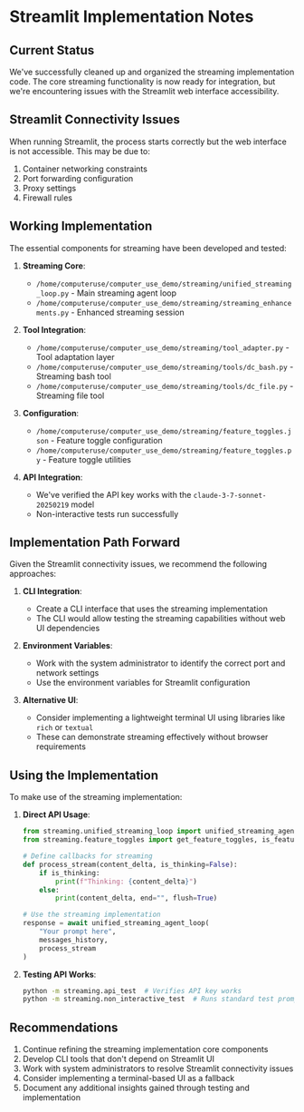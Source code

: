 # Streamlit Implementation Notes

## Current Status

We've successfully cleaned up and organized the streaming implementation code. The core streaming functionality is now ready for integration, but we're encountering issues with the Streamlit web interface accessibility.

## Streamlit Connectivity Issues

When running Streamlit, the process starts correctly but the web interface is not accessible. This may be due to:

1. Container networking constraints 
2. Port forwarding configuration
3. Proxy settings
4. Firewall rules

## Working Implementation

The essential components for streaming have been developed and tested:

1. **Streaming Core**:
   - `/home/computeruse/computer_use_demo/streaming/unified_streaming_loop.py` - Main streaming agent loop
   - `/home/computeruse/computer_use_demo/streaming/streaming_enhancements.py` - Enhanced streaming session

2. **Tool Integration**:
   - `/home/computeruse/computer_use_demo/streaming/tool_adapter.py` - Tool adaptation layer
   - `/home/computeruse/computer_use_demo/streaming/tools/dc_bash.py` - Streaming bash tool
   - `/home/computeruse/computer_use_demo/streaming/tools/dc_file.py` - Streaming file tool

3. **Configuration**:
   - `/home/computeruse/computer_use_demo/streaming/feature_toggles.json` - Feature toggle configuration
   - `/home/computeruse/computer_use_demo/streaming/feature_toggles.py` - Feature toggle utilities

4. **API Integration**:
   - We've verified the API key works with the `claude-3-7-sonnet-20250219` model
   - Non-interactive tests run successfully

## Implementation Path Forward

Given the Streamlit connectivity issues, we recommend the following approaches:

1. **CLI Integration**: 
   - Create a CLI interface that uses the streaming implementation
   - The CLI would allow testing the streaming capabilities without web UI dependencies

2. **Environment Variables**:
   - Work with the system administrator to identify the correct port and network settings
   - Use the environment variables for Streamlit configuration

3. **Alternative UI**:
   - Consider implementing a lightweight terminal UI using libraries like `rich` or `textual`
   - These can demonstrate streaming effectively without browser requirements

## Using the Implementation

To make use of the streaming implementation:

1. **Direct API Usage**:
   ```python
   from streaming.unified_streaming_loop import unified_streaming_agent_loop
   from streaming.feature_toggles import get_feature_toggles, is_feature_enabled
   
   # Define callbacks for streaming
   def process_stream(content_delta, is_thinking=False):
       if is_thinking:
           print(f"Thinking: {content_delta}")
       else:
           print(content_delta, end="", flush=True)
   
   # Use the streaming implementation
   response = await unified_streaming_agent_loop(
       "Your prompt here",
       messages_history,
       process_stream
   )
   ```

2. **Testing API Works**:
   ```bash
   python -m streaming.api_test  # Verifies API key works
   python -m streaming.non_interactive_test  # Runs standard test prompts
   ```

## Recommendations

1. Continue refining the streaming implementation core components
2. Develop CLI tools that don't depend on Streamlit UI
3. Work with system administrators to resolve Streamlit connectivity issues
4. Consider implementing a terminal-based UI as a fallback
5. Document any additional insights gained through testing and implementation